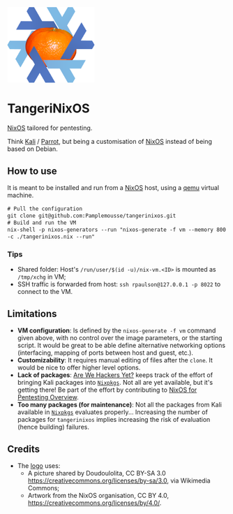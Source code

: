 <img src='./tangerinixos.png' width='200' />

# TangeriNixOS

[NixOS](https://nixos.org/) tailored for pentesting.

Think [Kali](https://www.kali.org/) / [Parrot](https://parrotlinux.org/), but being a customisation of [NixOS](https://nixos.org/) instead of being based on Debian.


## How to use

It is meant to be installed and run from a [NixOS](https://nixos.org/) host, using a [qemu](https://www.qemu.org/) virtual machine.

```
# Pull the configuration
git clone git@github.com:Pamplemousse/tangerinixos.git
# Build and run the VM
nix-shell -p nixos-generators --run "nixos-generate -f vm --memory 800 -c ./tangerinixos.nix --run"
```

### Tips

  * Shared folder: Host's `/run/user/$(id -u)/nix-vm.<ID>` is mounted as `/tmp/xchg` in VM;
  * SSH traffic is forwarded from host: `ssh rpaulson@127.0.0.1 -p 8022` to connect to the VM.

## Limitations

  * **VM configuration**:
    Is defined by the `nixos-generate -f vm` command given above, with no control over the image parameters, or the starting script.
    It would be great to be able define alternative networking options (interfacing, mapping of ports between host and guest, etc.).
  * **Customizability**:
    It requires manual editing of files after the `clone`. It would be nice to offer higher level options.
  * **Lack of packages**:
    [Are We Hackers Yet?](https://jjjollyjim.github.io/arewehackersyet/index.html) keeps track of the effort of bringing Kali packages into [`Nixpkgs`](https://github.com/NixOS/Nixpkgs).
    Not all are yet available, but it's getting there!
    Be part of the effort by contributing to [NixOS for Pentesting Overview](https://github.com/NixOS/nixpkgs/issues/81418).
  * **Too many packages (for maintenance)**:
    Not all the packages from Kali available in [`Nixpkgs`](https://github.com/NixOS/Nixpkgs) evaluates properly...
    Increasing the number of packages for `tangerinixos` implies increasing the risk of evaluation (hence building) failures.


## Credits

  * The [logo](./tangerinixos.png) uses:
    - A picture shared by Doudoulolita, CC BY-SA 3.0 <https://creativecommons.org/licenses/by-sa/3.0>, via Wikimedia Commons;
    - Artwork from the NixOS organisation, CC BY 4.0, <https://creativecommons.org/licenses/by/4.0/>.
